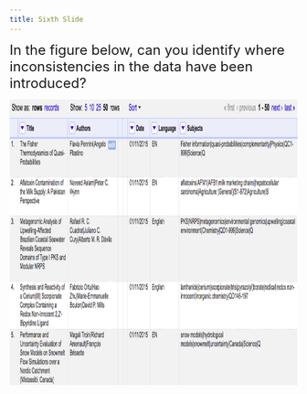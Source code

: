 ```yaml
---
title: Sixth Slide
---
```

<span style="font-size: 24px;">In the figure below, can you identify where inconsistencies in the data have been introduced?</span>

<img src='/fig/sql/doaj-spreadsheet.png'  height="500px;" />
